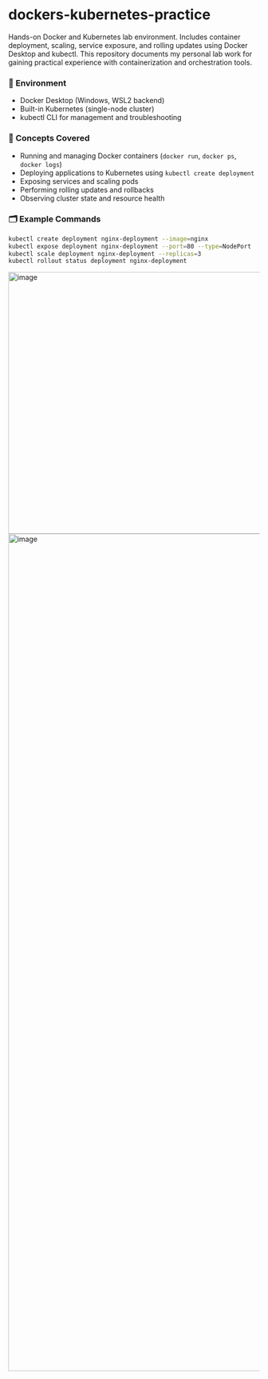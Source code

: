 # dockers-kubernetes-practice
Hands-on Docker and Kubernetes lab environment. Includes container deployment, scaling, service exposure, and rolling updates using Docker Desktop and kubectl.
This repository documents my personal lab work for gaining practical experience with containerization and orchestration tools.

### 🔧 Environment
- Docker Desktop (Windows, WSL2 backend)
- Built-in Kubernetes (single-node cluster)
- kubectl CLI for management and troubleshooting

### 🧠 Concepts Covered
- Running and managing Docker containers (`docker run`, `docker ps`, `docker logs`)
- Deploying applications to Kubernetes using `kubectl create deployment`
- Exposing services and scaling pods
- Performing rolling updates and rollbacks
- Observing cluster state and resource health

### 🗂️ Example Commands
```bash
kubectl create deployment nginx-deployment --image=nginx
kubectl expose deployment nginx-deployment --port=80 --type=NodePort
kubectl scale deployment nginx-deployment --replicas=3
kubectl rollout status deployment nginx-deployment
```
<img width="2255" height="524" alt="image" src="https://github.com/user-attachments/assets/6cd65618-d533-4a9b-8ddb-e51f538e980d" />
<img width="3321" height="1676" alt="image" src="https://github.com/user-attachments/assets/9f1a390b-ac88-492f-8537-7cd0a2019255" />
